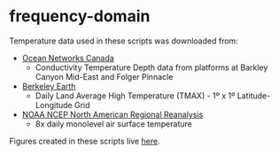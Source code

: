 # frequency-domain

Temperature data used in these scripts was downloaded from:
  - [Ocean Networks Canada](https://data.oceannetworks.ca/DataSearch)
      - Conductivity Temperature Depth data from platforms at Barkley Canyon Mid-East and Folger Pinnacle
  - [Berkeley Earth](http://berkeleyearth.org/data/)
      - Daily Land Average High Temperature (TMAX) - 1º x 1º Latitude-Longitude Grid
  - [NOAA NCEP North American Regional Reanalysis](https://psl.noaa.gov/data/gridded/data.narr.html)
      - 8x daily monolevel air surface temperature 

Figures created in these scripts live [here](https://github.com/nicole-a-moore/frequency-domain/tree/master/figures). 
